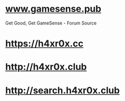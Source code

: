 # www.gamesense.pub 
Get Good, Get GameSense - Forum Source
# https://h4xr0x.cc
# http://h4xr0x.club
# http://search.h4xr0x.club
# 
